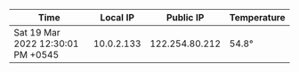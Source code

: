 | Time     | Local IP | Public IP | Temperature |
| ----------- | ----------- | ----------- | ----------- |
| Sat 19 Mar 2022 12:30:01 PM +0545      | 10.0.2.133     | 122.254.80.212  | 54.8° |
